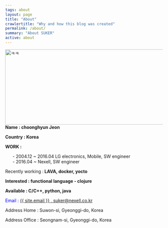```yaml
---
tags: about
layout: page
title: "About"
crawlertitle: "Why and how this blog was created"
permalink: /about/
summary: "About SUKER"
active: about
---
```


<img src="{{site.baseurl}}/assets/images/suker_about.jpg" alt="ㅋㅋ" style="width:640px;height:240px;" align="left"/>

<br><br><br><br><br><br><br><br><br><br><br>

<p fontsize="4"><b>Name : choonghyun Jeon</b></p>

<p fontsize="4"><b>Country : Korea</b></p>

<p fontsize="4"><b>WORK :</b></p>
&nbsp;&nbsp;&nbsp;&nbsp;&nbsp;&nbsp;- 2004.12 ~ 2016.04  LG electronics, Mobile, SW engineer
<br>
&nbsp;&nbsp;&nbsp;&nbsp;&nbsp;&nbsp;- 2016.04 ~          Nexell, SW engineer

<p fontsize="4">Recently working :<b> LAVA, docker, yocto</b></p>

<p fontsize="4"><b>Interested : functional language - clojure</b></p>

<p fontsize="4"><b>Available : C/C++, python, java</b></p>

<a style="color:blue" fontsize="3">Email : </a><a fontsize="2" href="mailto:{{ site.email }}">{{ site.email }} , <a href="mailto:suker@nexell.co.kr">suker@nexell.co.kr</a>

<p fontsize="4">Address Home : Suwon-si, Gyeonggi-do, Korea</p>

<p fontsize="4">Address Office : Seongnam-si, Gyeonggi-do, Korea</p>
